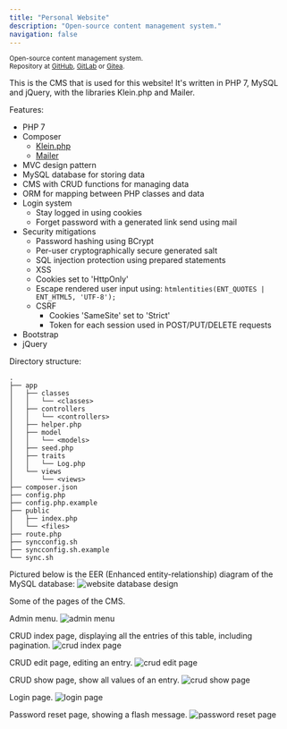 ```yaml
---
title: "Personal Website"
description: "Open-source content management system."
navigation: false
---
```


<small>Open-source content management system.<br>
Repository at
[GitHub](https://github.com/riyyi/website),
[GitLab](https://gitlab.com/riyyi/website) or
[Gitea](https://git.riyyi.com/riyyi/website).
</small>

This is the CMS that is used for this website! It's written in PHP 7, MySQL and
jQuery, with the libraries Klein.php and Mailer.

Features:

- PHP 7
- Composer
  - [Klein.php](https://github.com/klein/klein.php)
  - [Mailer](https://github.com/txthinking/Mailer)
- MVC design pattern
- MySQL database for storing data
- CMS with CRUD functions for managing data
- ORM for mapping between PHP classes and data
- Login system
  - Stay logged in using cookies
  - Forget password with a generated link send using mail
- Security mitigations
  - Password hashing using BCrypt
  -  Per-user cryptographically secure generated salt
  -  SQL injection protection using prepared statements
  -  XSS
    - Cookies set to 'HttpOnly'
    - Escape rendered user input using: `htmlentities(ENT_QUOTES | ENT_HTML5, 'UTF-8');`
  - CSRF
    - Cookies 'SameSite' set to 'Strict'
    - Token for each session used in POST/PUT/DELETE requests
- Bootstrap
- jQuery

Directory structure:

```
.
├── app
│   ├── classes
│   │   └── <classes>
│   ├── controllers
│   │   └── <controllers>
│   ├── helper.php
│   ├── model
│   │   └── <models>
│   ├── seed.php
│   ├── traits
│   │   └── Log.php
│   └── views
│       └── <views>
├── composer.json
├── config.php
├── config.php.example
├── public
│   ├── index.php
│   └── <files>
├── route.php
├── syncconfig.sh
├── syncconfig.sh.example
└── sync.sh
```

<div class="row">
<div class="col-12 col-lg-6">

Pictured below is the EER (Enhanced entity-relationship) diagram of the MySQL database:
![website database design](/img/personal-website/database-design.png "website database design")

</div>
</div>

Some of the pages of the CMS.

<div class="row">
<div class="col-12 col-lg-6">

Admin menu.
![admin menu](/img/personal-website/admin-menu.png "admin menu")

</div>
<div class="col-12 col-lg-6">

CRUD index page, displaying all the entries of this table, including pagination.
![crud index page](/img/personal-website/crud-index.png "crud index page")

</div>
<div class="col-12 col-lg-6">

CRUD edit page, editing an entry.
![crud edit page](/img/personal-website/crud-edit.png "crud edit page")

</div>
<div class="col-12 col-lg-6">

CRUD show page, show all values of an entry.
![crud show page](/img/personal-website/crud-show.png "crud show page")

</div>
<div class="col-12 col-lg-6">

Login page.
![login page](/img/personal-website/login.png "login page")

</div>
<div class="col-12 col-lg-6">

Password reset page, showing a flash message.
![password reset page](/img/personal-website/reset-password.png "password reset page")

</div>
</div>
